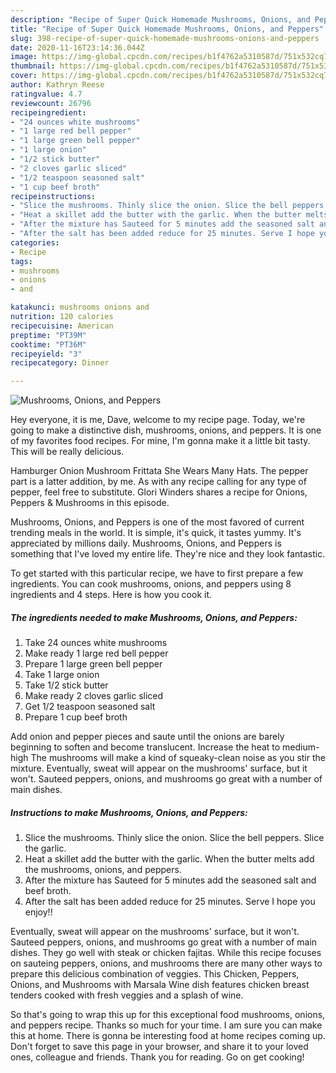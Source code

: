 ```yaml
---
description: "Recipe of Super Quick Homemade Mushrooms, Onions, and Peppers"
title: "Recipe of Super Quick Homemade Mushrooms, Onions, and Peppers"
slug: 398-recipe-of-super-quick-homemade-mushrooms-onions-and-peppers
date: 2020-11-16T23:14:36.044Z
image: https://img-global.cpcdn.com/recipes/b1f4762a5310587d/751x532cq70/mushrooms-onions-and-peppers-recipe-main-photo.jpg
thumbnail: https://img-global.cpcdn.com/recipes/b1f4762a5310587d/751x532cq70/mushrooms-onions-and-peppers-recipe-main-photo.jpg
cover: https://img-global.cpcdn.com/recipes/b1f4762a5310587d/751x532cq70/mushrooms-onions-and-peppers-recipe-main-photo.jpg
author: Kathryn Reese
ratingvalue: 4.7
reviewcount: 26796
recipeingredient:
- "24 ounces white mushrooms"
- "1 large red bell pepper"
- "1 large green bell pepper"
- "1 large onion"
- "1/2 stick butter"
- "2 cloves garlic sliced"
- "1/2 teaspoon seasoned salt"
- "1 cup beef broth"
recipeinstructions:
- "Slice the mushrooms. Thinly slice the onion. Slice the bell peppers. Slice the garlic."
- "Heat a skillet add the butter with the garlic. When the butter melts add the mushrooms, onions, and peppers."
- "After the mixture has Sauteed for 5 minutes add the seasoned salt and beef broth."
- "After the salt has been added reduce for 25 minutes. Serve I hope you enjoy!!"
categories:
- Recipe
tags:
- mushrooms
- onions
- and

katakunci: mushrooms onions and 
nutrition: 120 calories
recipecuisine: American
preptime: "PT39M"
cooktime: "PT36M"
recipeyield: "3"
recipecategory: Dinner

---
```



![Mushrooms, Onions, and Peppers](https://img-global.cpcdn.com/recipes/b1f4762a5310587d/751x532cq70/mushrooms-onions-and-peppers-recipe-main-photo.jpg)

Hey everyone, it is me, Dave, welcome to my recipe page. Today, we're going to make a distinctive dish, mushrooms, onions, and peppers. It is one of my favorites food recipes. For mine, I'm gonna make it a little bit tasty. This will be really delicious.

Hamburger Onion Mushroom Frittata She Wears Many Hats. The pepper part is a latter addition, by me. As with any recipe calling for any type of pepper, feel free to substitute. Glori Winders shares a recipe for Onions, Peppers &amp; Mushrooms in this episode.

Mushrooms, Onions, and Peppers is one of the most favored of current trending meals in the world. It is simple, it's quick, it tastes yummy. It's appreciated by millions daily. Mushrooms, Onions, and Peppers is something that I've loved my entire life. They're nice and they look fantastic.


To get started with this particular recipe, we have to first prepare a few ingredients. You can cook mushrooms, onions, and peppers using 8 ingredients and 4 steps. Here is how you cook it.

<!--inarticleads1-->

##### The ingredients needed to make Mushrooms, Onions, and Peppers:

1. Take 24 ounces white mushrooms
1. Make ready 1 large red bell pepper
1. Prepare 1 large green bell pepper
1. Take 1 large onion
1. Take 1/2 stick butter
1. Make ready 2 cloves garlic sliced
1. Get 1/2 teaspoon seasoned salt
1. Prepare 1 cup beef broth


Add onion and pepper pieces and saute until the onions are barely beginning to soften and become translucent. Increase the heat to medium-high The mushrooms will make a kind of squeaky-clean noise as you stir the mixture. Eventually, sweat will appear on the mushrooms&#39; surface, but it won&#39;t. Sauteed peppers, onions, and mushrooms go great with a number of main dishes. 

<!--inarticleads2-->

##### Instructions to make Mushrooms, Onions, and Peppers:

1. Slice the mushrooms. Thinly slice the onion. Slice the bell peppers. Slice the garlic.
1. Heat a skillet add the butter with the garlic. When the butter melts add the mushrooms, onions, and peppers.
1. After the mixture has Sauteed for 5 minutes add the seasoned salt and beef broth.
1. After the salt has been added reduce for 25 minutes. Serve I hope you enjoy!!


Eventually, sweat will appear on the mushrooms&#39; surface, but it won&#39;t. Sauteed peppers, onions, and mushrooms go great with a number of main dishes. They go well with steak or chicken fajitas. While this recipe focuses on sauteing peppers, onions, and mushrooms there are many other ways to prepare this delicious combination of veggies. This Chicken, Peppers, Onions, and Mushrooms with Marsala Wine dish features chicken breast tenders cooked with fresh veggies and a splash of wine. 

So that's going to wrap this up for this exceptional food mushrooms, onions, and peppers recipe. Thanks so much for your time. I am sure you can make this at home. There is gonna be interesting food at home recipes coming up. Don't forget to save this page in your browser, and share it to your loved ones, colleague and friends. Thank you for reading. Go on get cooking!
